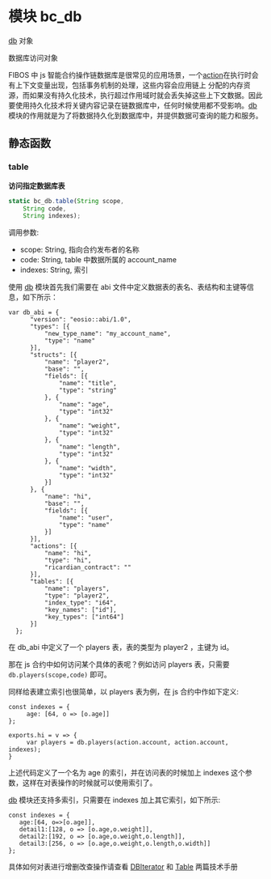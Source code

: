 # 模块 bc_db
[db](db.md) 对象

数据库访问对象

FIBOS 中 js 智能合约操作链数据库是很常见的应用场景，一个[action](action.md)在执行时会有上下文变量出现，包括事务机制的处理，这些内容会应用链上
分配的内存资源，而如果没有持久化技术，执行超过作用域时就会丢失掉这些上下文数据。因此要使用持久化技术将关键内容记录在链数据库中，任何时候使用都不受影响。[db](db.md) 模块的作用就是为了将数据持久化到数据库中，并提供数据可查询的能力和服务。

## 静态函数
        
### table
**访问指定数据库表**

```JavaScript
static bc_db.table(String scope,
    String code,
    String indexes);
```

调用参数:
* scope: String, 指向合约发布者的名称
* code: String, table 中数据所属的 account_name
* indexes: String, 索引

使用 [db](db.md) 模块首先我们需要在 abi 文件中定义数据表的表名、表结构和主键等信息，如下所示：
```
var db_abi = {
      "version": "eosio::abi/1.0",
      "types": [{
          "new_type_name": "my_account_name",
          "type": "name"
      }],
      "structs": [{
          "name": "player2",
          "base": "",
          "fields": [{
              "name": "title",
              "type": "string"
          }, {
              "name": "age",
              "type": "int32"
          }, {
              "name": "weight",
              "type": "int32"
          }, {
              "name": "length",
              "type": "int32"
          }, {
              "name": "width",
              "type": "int32"
          }]
      }, {
          "name": "hi",
          "base": "",
          "fields": [{
              "name": "user",
              "type": "name"
          }]
      }],
      "actions": [{
          "name": "hi",
          "type": "hi",
          "ricardian_contract": ""
      }],
      "tables": [{
          "name": "players",
          "type": "player2",
          "index_type": "i64",
          "key_names": ["id"],
          "key_types": ["int64"]
      }]
  };
```
在 db_abi 中定义了一个 players 表，表的类型为 player2 ，主键为 id。

那在 js 合约中如何访问某个具体的表呢？例如访问 players 表，只需要 `db.players(scope,code)` 即可。

同样给表建立索引也很简单，以 players 表为例，在 js 合约中作如下定义:
```
const indexes = {
     age: [64, o => [o.age]]
};

exports.hi = v => {
     var players = db.players(action.account, action.account, indexes);
}
```
上述代码定义了一个名为 age 的索引，并在访问表的时候加上 indexes 这个参数，这样在对表操作的时候就可以使用索引了。

[db](db.md) 模块还支持多索引，只需要在 indexes 加上其它索引，如下所示:
```
const indexes = {
   age:[64, o=>[o.age]],
   detail1:[128, o => [o.age,o.weight]],
   detail2:[192, o => [o.age,o.weight,o.length]],
   detail3:[256, o => [o.age,o.weight,o.length,o.width]]
};
```
具体如何对表进行增删改查操作请查看 [DBIterator](../../object/ifs/DBIterator.md) 和 [Table](../../object/ifs/Table.md) 两篇技术手册

